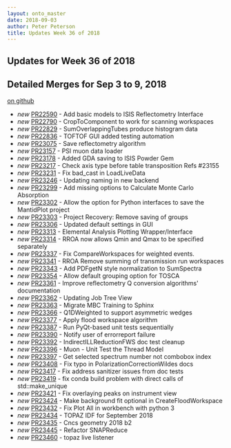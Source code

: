 ```yaml
---
layout: onto_master
date: 2018-09-03
author: Peter Peterson
title: Updates Week 36 of 2018
---
```

Updates for Week 36 of 2018
---------------------------

Detailed Merges for Sep 3 to 9, 2018
------------------------------------
[on github](https://github.com/mantidproject/mantid/pulls?q=is%3Apr+merged%3A2018-09-04..2018-09-09)

* *new* [PR22590](https://github.com/mantidproject/mantid/pull/22590) - Add basic models to ISIS Reflectometry Interface
* *new* [PR22790](https://github.com/mantidproject/mantid/pull/22790) - CropToComponent to work for scanning workspaces
* *new* [PR22829](https://github.com/mantidproject/mantid/pull/22829) - SumOverlappingTubes produce histogram data
* *new* [PR22836](https://github.com/mantidproject/mantid/pull/22836) - TOFTOF GUI added testing automation
* *new* [PR23075](https://github.com/mantidproject/mantid/pull/23075) - Save reflectometry algorithm
* *new* [PR23157](https://github.com/mantidproject/mantid/pull/23157) - PSI muon data loader
* *new* [PR23178](https://github.com/mantidproject/mantid/pull/23178) - Added GDA saving to ISIS Powder Gem
* *new* [PR23217](https://github.com/mantidproject/mantid/pull/23217) - Check axis type before table transposition Refs #23155
* *new* [PR23231](https://github.com/mantidproject/mantid/pull/23231) - Fix bad_cast in LoadLiveData
* *new* [PR23246](https://github.com/mantidproject/mantid/pull/23246) - Updating naming in new backend
* *new* [PR23299](https://github.com/mantidproject/mantid/pull/23299) - Add missing options to Calculate Monte Carlo Absorption
* *new* [PR23302](https://github.com/mantidproject/mantid/pull/23302) - Allow the option for Python interfaces to save the MantidPlot project
* *new* [PR23303](https://github.com/mantidproject/mantid/pull/23303) - Project Recovery: Remove saving of groups
* *new* [PR23306](https://github.com/mantidproject/mantid/pull/23306) - Updated default settings in GUI
* *new* [PR23313](https://github.com/mantidproject/mantid/pull/23313) - Elemental Analysis Plotting Wrapper/Interface
* *new* [PR23314](https://github.com/mantidproject/mantid/pull/23314) - RROA now allows Qmin and Qmax to be specified separately
* *new* [PR23337](https://github.com/mantidproject/mantid/pull/23337) - Fix CompareWorkspaces for weighted events.
* *new* [PR23341](https://github.com/mantidproject/mantid/pull/23341) - RROA Remove summing of transmission run workspaces
* *new* [PR23343](https://github.com/mantidproject/mantid/pull/23343) - Add PDFgetN style normalization to SumSpectra
* *new* [PR23354](https://github.com/mantidproject/mantid/pull/23354) - Allow default grouping option for TOSCA
* *new* [PR23361](https://github.com/mantidproject/mantid/pull/23361) - Improve reflectometry Q conversion algorithms' documentation
* *new* [PR23362](https://github.com/mantidproject/mantid/pull/23362) - Updating Job Tree View
* *new* [PR23363](https://github.com/mantidproject/mantid/pull/23363) - Migrate MBC Training to Sphinx
* *new* [PR23366](https://github.com/mantidproject/mantid/pull/23366) - Q1DWeighted to support asymmetric wedges
* *new* [PR23377](https://github.com/mantidproject/mantid/pull/23377) - Apply flood workspace algorithm
* *new* [PR23387](https://github.com/mantidproject/mantid/pull/23387) - Run PyQt-based unit tests sequentially
* *new* [PR23390](https://github.com/mantidproject/mantid/pull/23390) - Notify user of errorreport failure
* *new* [PR23392](https://github.com/mantidproject/mantid/pull/23392) - IndirectILLReductionFWS doc test cleanup
* *new* [PR23396](https://github.com/mantidproject/mantid/pull/23396) - Muon - Unit Test the Thread Model
* *new* [PR23397](https://github.com/mantidproject/mantid/pull/23397) - Get selected spectrum number not combobox index
* *new* [PR23408](https://github.com/mantidproject/mantid/pull/23408) - Fix typo in PolarizationCorrectionWildes docs
* *new* [PR23417](https://github.com/mantidproject/mantid/pull/23417) - Fix address sanitizer issues from doc tests
* *new* [PR23419](https://github.com/mantidproject/mantid/pull/23419) - fix conda build problem with direct calls of std::make_unique
* *new* [PR23421](https://github.com/mantidproject/mantid/pull/23421) - Fix overlaying peaks on instrument view
* *new* [PR23424](https://github.com/mantidproject/mantid/pull/23424) - Make background fit optional in CreateFloodWorkspace
* *new* [PR23432](https://github.com/mantidproject/mantid/pull/23432) - Fix Plot All in workbench with python 3
* *new* [PR23434](https://github.com/mantidproject/mantid/pull/23434) - TOPAZ IDF for September 2018
* *new* [PR23435](https://github.com/mantidproject/mantid/pull/23435) - Cncs geometry 2018 b2
* *new* [PR23445](https://github.com/mantidproject/mantid/pull/23445) - Refactor SNAPReduce
* *new* [PR23460](https://github.com/mantidproject/mantid/pull/23460) - topaz live listener
